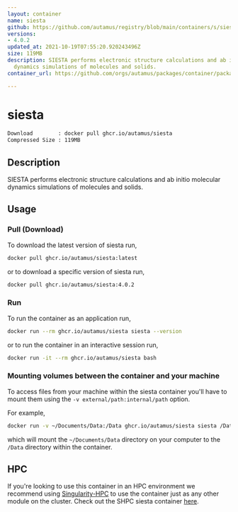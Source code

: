 ```yaml
---
layout: container
name: siesta
github: https://github.com/autamus/registry/blob/main/containers/s/siesta/spack.yaml
versions:
- 4.0.2
updated_at: 2021-10-19T07:55:20.920243496Z
size: 119MB
description: SIESTA performs electronic structure calculations and ab initio molecular
  dynamics simulations of molecules and solids.
container_url: https://github.com/orgs/autamus/packages/container/package/siesta

---
```

# siesta
```bash 
Download        : docker pull ghcr.io/autamus/siesta
Compressed Size : 119MB
```

## Description
SIESTA performs electronic structure calculations and ab initio molecular dynamics simulations of molecules and solids.

## Usage
### Pull (Download)
To download the latest version of siesta run,

```bash
docker pull ghcr.io/autamus/siesta:latest
```

or to download a specific version of siesta run,

```bash
docker pull ghcr.io/autamus/siesta:4.0.2
```
### Run
To run the container as an application run,
```bash
docker run --rm ghcr.io/autamus/siesta siesta --version
```

or to run the container in an interactive session run,
```bash
docker run -it --rm ghcr.io/autamus/siesta bash
```

### Mounting volumes between the container and your machine
To access files from your machine within the siesta container you'll have to mount them using the `-v external/path:internal/path` option.

For example,
```bash
docker run -v ~/Documents/Data:/Data ghcr.io/autamus/siesta siesta /Data/myData.csv
```
which will mount the `~/Documents/Data` directory on your computer to the `/Data` directory within the container.

## HPC
If you're looking to use this container in an HPC environment we recommend using [Singularity-HPC](https://singularity-hpc.readthedocs.io) to use the container just as any other module on the cluster. Check out the SHPC siesta container [here](https://singularityhub.github.io/singularity-hpc/r/ghcr.io-autamus-siesta/).